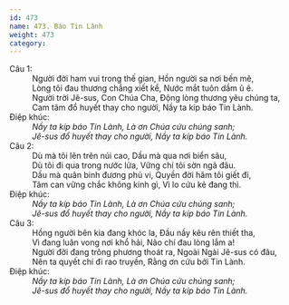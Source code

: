 ```yaml
---
id: 473
name: 473. Báo Tin Lành
weight: 473
category: 
---
```

<dl><dt>Câu 1:</dt><dd data-verse="1">Người đời ham vui trong thế gian, Hồn người sa nơi bến mê, <br/>Lòng tôi đau thương chẳng xiết kể, Nước mắt tuôn dầm ủ ê. <br/>Người trời Jê-sus, Con Chúa Cha, Động lòng thương yêu chúng ta, <br/>Cam tâm đổ huyết thay cho người, Nầy ta kíp báo Tin Lành. </dd><dt>Điệp khúc:</dt><dd data-chorus="1"><em>Nầy ta kíp báo Tin Lành, Là ơn Chúa cứu chúng sanh; <br/>Jê-sus đổ huyết thay cho người, Nầy ta kíp báo Tin Lành. </em></dd><dt>Câu 2:</dt><dd data-verse="2">Dù mà tôi lên trên núi cao, Dầu mà qua nơi biển sâu, <br/>Dù tôi đi qua trong nước lửa, Vững chí tôi sờn ngã đâu. <br/>Dầu mà quân binh đương phủ vi, Quyền đời hăm tôi giết đi, <br/>Tâm can vững chắc không kinh gì, Vì lo cứu kẻ đang thì. </dd><dt>Điệp khúc:</dt><dd data-chorus="1"><em>Nầy ta kíp báo Tin Lành, Là ơn Chúa cứu chúng sanh; <br/>Jê-sus đổ huyết thay cho người, Nầy ta kíp báo Tin Lành. </em></dd><dt>Câu 3:</dt><dd data-verse="3">Hồng người bên kia đang khóc la, Đầu nầy kêu rên thiết tha, <br/>Vì đang luân vong nơi khổ hải, Não chí đau lòng lắm a! <br/>Người đời đang trông phương thoát ra, Ngoài Ngài Jê-sus có đâu, <br/>Nên ta quyết chí đi rao truyền, Rằng ơn cứu bởi Tin Lành. </dd><dt>Điệp khúc:</dt><dd data-chorus="1"><em>Nầy ta kíp báo Tin Lành, Là ơn Chúa cứu chúng sanh; <br/>Jê-sus đổ huyết thay cho người, Nầy ta kíp báo Tin Lành. </em></dd></dl>
